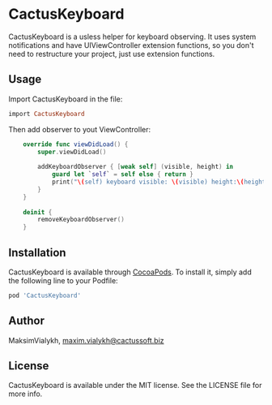 # CactusKeyboard

CactusKeyboard is a usless helper for keyboard observing. It uses system notifications and have UIViewController extension functions, so you don't need to restructure your project, just use extension functions.

## Usage
Import CactusKeyboard in the file:

```ruby
import CactusKeyboard
```

Then add observer to yout ViewController:

```swift
    override func viewDidLoad() {
        super.viewDidLoad()
        
        addKeyboardObserver { [weak self] (visible, height) in
            guard let `self` = self else { return }
            print("\(self) keyboard visible: \(visible) height:\(height)")
        }
    }
    
    deinit {
        removeKeyboardObserver()
    }
```

## Installation

CactusKeyboard is available through [CocoaPods](http://cocoapods.org). To install
it, simply add the following line to your Podfile:

```ruby
pod 'CactusKeyboard'
```

## Author

MaksimVialykh, maxim.vialykh@cactussoft.biz

## License

CactusKeyboard is available under the MIT license. See the LICENSE file for more info.
